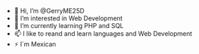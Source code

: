 - 👋 Hi, I’m @GerryME25D
- 👀 I’m interested in Web Development
- 🌱 I’m currently learning PHP and SQL
- 📫 I like to reand and learn languages and Web Development
- ⚡ I´m Mexican

<!---
GerryME25D/GerryME25D is a ✨ special ✨ repository because its `README.md` (this file) appears on your GitHub profile.
You can click the Preview link to take a look at your changes.
--->
